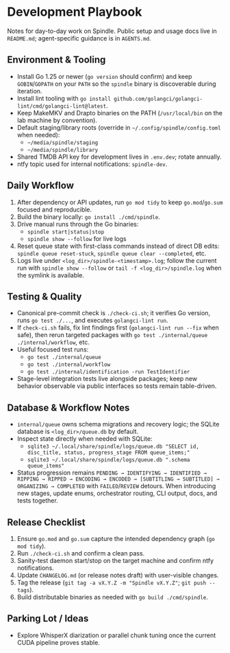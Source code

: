 # Development Playbook

Notes for day-to-day work on Spindle. Public setup and usage docs live in `README.md`; agent-specific guidance is in `AGENTS.md`.

## Environment & Tooling

- Install Go 1.25 or newer (`go version` should confirm) and keep `GOBIN`/`GOPATH` on your `PATH` so the `spindle` binary is discoverable during iteration.
- Install lint tooling with `go install github.com/golangci/golangci-lint/cmd/golangci-lint@latest`.
- Keep MakeMKV and Drapto binaries on the PATH (`/usr/local/bin` on the lab machine by convention).
- Default staging/library roots (override in `~/.config/spindle/config.toml` when needed):
  - `~/media/spindle/staging`
  - `~/media/spindle/library`
- Shared TMDB API key for development lives in `.env.dev`; rotate annually.
- ntfy topic used for internal notifications: `spindle-dev`.

## Daily Workflow

1. After dependency or API updates, run `go mod tidy` to keep `go.mod`/`go.sum` focused and reproducible.
2. Build the binary locally: `go install ./cmd/spindle`.
3. Drive manual runs through the Go binaries:
   - `spindle start|status|stop`
   - `spindle show --follow` for live logs
4. Reset queue state with first-class commands instead of direct DB edits: `spindle queue reset-stuck`, `spindle queue clear --completed`, etc.
5. Logs live under `<log_dir>/spindle-<timestamp>.log`; follow the current run with `spindle show --follow` or `tail -f <log_dir>/spindle.log` when the symlink is available.

## Testing & Quality

- Canonical pre-commit check is `./check-ci.sh`; it verifies Go version, runs `go test ./...`, and executes `golangci-lint run`.
- If `check-ci.sh` fails, fix lint findings first (`golangci-lint run --fix` when safe), then rerun targeted packages with `go test ./internal/queue ./internal/workflow`, etc.
- Useful focused test runs:
  - `go test ./internal/queue`
  - `go test ./internal/workflow`
  - `go test ./internal/identification -run TestIdentifier`
- Stage-level integration tests live alongside packages; keep new behavior observable via public interfaces so tests remain table-driven.

## Database & Workflow Notes

- `internal/queue` owns schema migrations and recovery logic; the SQLite database is `<log_dir>/queue.db` by default.
- Inspect state directly when needed with SQLite:
  - `sqlite3 ~/.local/share/spindle/logs/queue.db "SELECT id, disc_title, status, progress_stage FROM queue_items;"`
  - `sqlite3 ~/.local/share/spindle/logs/queue.db ".schema queue_items"`
- Status progression remains `PENDING → IDENTIFYING → IDENTIFIED → RIPPING → RIPPED → ENCODING → ENCODED → [SUBTITLING → SUBTITLED] → ORGANIZING → COMPLETED` with `FAILED`/`REVIEW` detours. When introducing new stages, update enums, orchestrator routing, CLI output, docs, and tests together.

## Release Checklist

1. Ensure `go.mod` and `go.sum` capture the intended dependency graph (`go mod tidy`).
2. Run `./check-ci.sh` and confirm a clean pass.
3. Sanity-test daemon start/stop on the target machine and confirm ntfy notifications.
4. Update `CHANGELOG.md` (or release notes draft) with user-visible changes.
5. Tag the release (`git tag -a vX.Y.Z -m "Spindle vX.Y.Z"`; `git push --tags`).
6. Build distributable binaries as needed with `go build ./cmd/spindle`.

## Parking Lot / Ideas

- Explore WhisperX diarization or parallel chunk tuning once the current CUDA pipeline proves stable.
